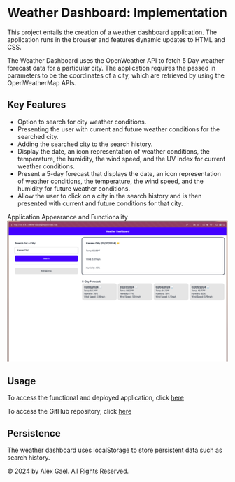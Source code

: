 # Weather Dashboard: Implementation

This project entails the creation of a weather dashboard application. The application runs in the browser and features dynamic updates to HTML and CSS. 

The Weather Dashboard uses the OpenWeather API to fetch 5 Day weather forecast data for a particular city. The application requires the passed in parameters to be the coordinates of a city, which are retrieved by using the OpenWeatherMap APIs. 

## Key Features

- Option to search for city weather conditions.
- Presenting the user with current and future weather conditions for the searched city.
- Adding the searched city to the search history.
- Display the date, an icon representation of weather conditions, the temperature, the humidity, the wind speed, and the UV index for current weather conditions.
- Present a 5-day forecast that displays the date, an icon representation of weather conditions, the temperature, the wind speed, and the humidity for future weather conditions.
- Allow the user to click on a city in the search history and is then presented with current and future conditions for that city.

Application Appearance and Functionality
![App Screenshot](./Assets/Screenshot%202024-01-31%20at%2017.15.07.png)

## Usage

To access the functional and deployed application, click [here](https://alexanderjgael.github.io/weather-app/)

To access the GitHub repository, click [here](https://github.com/AlexanderJGael/weather-app)


## Persistence 

The weather dashboard uses localStorage to store persistent data such as search history.

© 2024 by Alex Gael. All Rights Reserved.